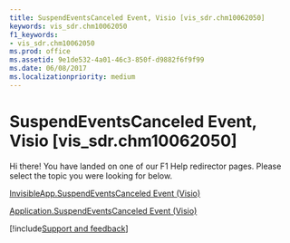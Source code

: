 ```yaml
---
title: SuspendEventsCanceled Event, Visio [vis_sdr.chm10062050]
keywords: vis_sdr.chm10062050
f1_keywords:
- vis_sdr.chm10062050
ms.prod: office
ms.assetid: 9e1de532-4a01-46c3-850f-d9882f6f9f99
ms.date: 06/08/2017
ms.localizationpriority: medium
---
```



# SuspendEventsCanceled Event, Visio [vis_sdr.chm10062050]

Hi there! You have landed on one of our F1 Help redirector pages. Please select the topic you were looking for below.

[InvisibleApp.SuspendEventsCanceled Event (Visio)](https://msdn.microsoft.com/library/1ccfcd0e-8c73-0ec2-fb35-7511f5f15fc3%28Office.15%29.aspx)

[Application.SuspendEventsCanceled Event (Visio)](https://msdn.microsoft.com/library/33892ba1-90b2-30ee-d355-e3c353749ea8%28Office.15%29.aspx)

[!include[Support and feedback](~/includes/feedback-boilerplate.md)]
